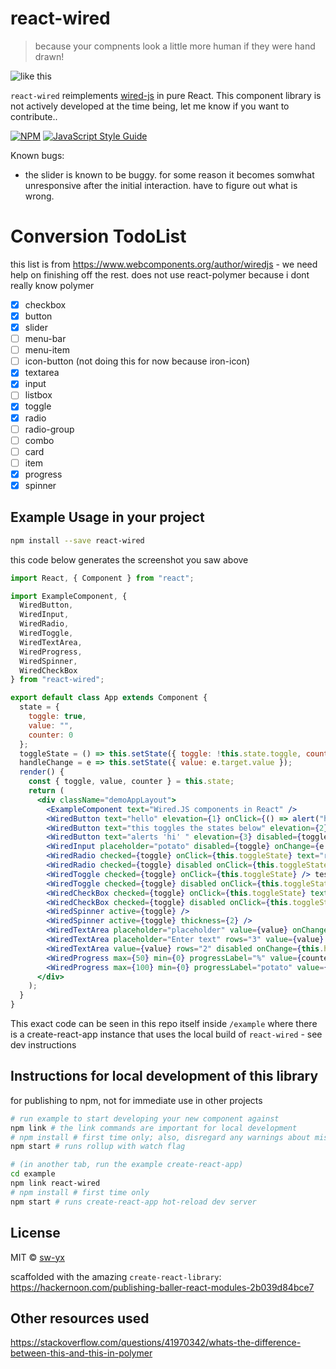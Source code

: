 # react-wired

> because your compnents look a little more human if they were hand drawn!

![like this](https://pbs.twimg.com/media/DYX7x-vWsAEhcTJ.jpg)

`react-wired` reimplements [wired-js](https://www.webcomponents.org/author/wiredjs) in pure React. This component library is not actively developed at the time being, let me know if you want to contribute..

[![NPM](https://img.shields.io/npm/v/react-wired.svg)](https://www.npmjs.com/package/react-wired) [![JavaScript Style Guide](https://img.shields.io/badge/code_style-standard-brightgreen.svg)](https://standardjs.com)

Known bugs:

* the slider is known to be buggy. for some reason it becomes somwhat unresponsive after the initial interaction. have to figure out what is wrong.

# Conversion TodoList

this list is from https://www.webcomponents.org/author/wiredjs - we need help on finishing off the rest. does not use react-polymer because i dont really know polymer

* [x] checkbox
* [x] button
* [x] slider
* [ ] menu-bar
* [ ] menu-item
* [ ] icon-button (not doing this for now because iron-icon)
* [x] textarea
* [x] input
* [ ] listbox
* [x] toggle
* [x] radio
* [ ] radio-group
* [ ] combo
* [ ] card
* [ ] item
* [x] progress
* [x] spinner

## Example Usage in your project

```bash
npm install --save react-wired
```

this code below generates the screenshot you saw above

```jsx
import React, { Component } from "react";

import ExampleComponent, {
  WiredButton,
  WiredInput,
  WiredRadio,
  WiredToggle,
  WiredTextArea,
  WiredProgress,
  WiredSpinner,
  WiredCheckBox
} from "react-wired";

export default class App extends Component {
  state = {
    toggle: true,
    value: "",
    counter: 0
  };
  toggleState = () => this.setState({ toggle: !this.state.toggle, counter: this.state.counter + 1 });
  handleChange = e => this.setState({ value: e.target.value });
  render() {
    const { toggle, value, counter } = this.state;
    return (
      <div className="demoAppLayout">
        <ExampleComponent text="Wired.JS components in React" />
        <WiredButton text="hello" elevation={1} onClick={() => alert("hi")} />
        <WiredButton text="this toggles the states below" elevation={2} onClick={this.toggleState} />
        <WiredButton text="alerts 'hi' " elevation={3} disabled={toggle} onClick={() => alert("hi")} />
        <WiredInput placeholder="potato" disabled={toggle} onChange={e => console.log(e.target.value)} />
        <WiredRadio checked={toggle} onClick={this.toggleState} text="radio that works" />
        <WiredRadio checked={toggle} disabled onClick={this.toggleState} text="disabled radio " />
        <WiredToggle checked={toggle} onClick={this.toggleState} /> test
        <WiredToggle checked={toggle} disabled onClick={this.toggleState} /> test
        <WiredCheckBox checked={toggle} onClick={this.toggleState} text="text" />
        <WiredCheckBox checked={toggle} disabled onClick={this.toggleState} text="text" />
        <WiredSpinner active={toggle} />
        <WiredSpinner active={toggle} thickness={2} />
        <WiredTextArea placeholder="placeholder" value={value} onChange={this.handleChange} />
        <WiredTextArea placeholder="Enter text" rows="3" value={value} onChange={this.handleChange} />
        <WiredTextArea value={value} rows="2" disabled onChange={this.handleChange} />
        <WiredProgress max={50} min={0} progressLabel="%" value={counter} percentage />
        <WiredProgress max={100} min={0} progressLabel="potato" value={counter} />
      </div>
    );
  }
}
```

This exact code can be seen in this repo itself inside `/example` where there is a create-react-app instance that uses the local build of `react-wired` - see dev instructions

## Instructions for local development of this library

for publishing to npm, not for immediate use in other projects

```bash
# run example to start developing your new component against
npm link # the link commands are important for local development
# npm install # first time only; also, disregard any warnings about missing peer dependencies
npm start # runs rollup with watch flag

# (in another tab, run the example create-react-app)
cd example
npm link react-wired
# npm install # first time only
npm start # runs create-react-app hot-reload dev server
```

## License

MIT © [sw-yx](https://github.com/sw-yx)

scaffolded with the amazing `create-react-library`: <https://hackernoon.com/publishing-baller-react-modules-2b039d84bce7>

## Other resources used

<https://stackoverflow.com/questions/41970342/whats-the-difference-between-this-and-this-in-polymer>
